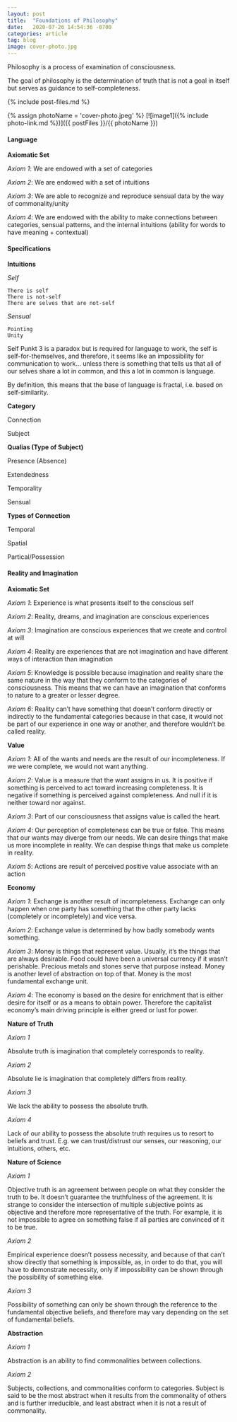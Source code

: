```yaml
---
layout: post
title:  "Foundations of Philosophy"
date:   2020-07-26 14:54:36 -0700
categories: article
tag: blog
image: cover-photo.jpg
---
```


Philosophy is a process of examination of consciousness.

The goal of philosophy is the determination of truth that is not a goal in itself but serves as guidance to self-completeness.

{% include post-files.md %}

{% assign photoName = 'cover-photo.jpeg' %}
[![image1]({% include photo-link.md %})]({{ postFiles }}/{{ photoName }})

#### Language
**Axiomatic Set**

_Axiom 1_: We are endowed with a set of categories

_Axiom 2_: We are endowed with a set of intuitions

_Axiom 3_: We are able to recognize and reproduce sensual data by the way of commonality/unity

_Axiom 4_: We are endowed with the ability to make connections between categories, sensual patterns, and the internal intuitions (ability for words to have meaning + contextual)

#### Specifications
**Intuitions**

_Self_

    There is self
    There is not-self
    There are selves that are not-self

_Sensual_

    Pointing
    Unity

Self Punkt 3 is a paradox but is required for language to work, the self is self-for-themselves, and therefore, it seems like an impossibility for communication to work… unless there is something that tells us that all of our selves share a lot in common, and this a lot in common is language.

By definition, this means that the base of language is fractal, i.e. based on self-similarity.

**Category**

Connection

Subject

**Qualias (Type of Subject)**

Presence (Absence)

Extendedness

Temporality

Sensual

**Types of Connection**

Temporal

Spatial

Partical/Possession

#### Reality and Imagination

**Axiomatic Set**

_Axiom 1_: Experience is what presents itself to the conscious self

_Axiom 2_: Reality, dreams, and imagination are conscious experiences

_Axiom 3_: Imagination are conscious experiences that we create and control at will

_Axiom 4_: Reality are experiences that are not imagination and have different ways of interaction than imagination

_Axiom 5_: Knowledge is possible because imagination and reality share the same nature in the way that they conform to the categories of consciousness. This means that we can have an imagination that conforms to nature to a greater or lesser degree.

_Axiom 6_: Reality can’t have something that doesn’t conform directly or indirectly to the fundamental categories because in that case, it would not be part of our experience in one way or another, and therefore wouldn’t be called reality.

**Value**

_Axiom 1_: All of the wants and needs are the result of our incompleteness. If we were complete, we would not want anything.

_Axiom 2_: Value is a measure that the want assigns in us. It is positive if something is perceived to act toward increasing completeness. It is negative if something is perceived against completeness. And null if it is neither toward nor against.

_Axiom 3_: Part of our consciousness that assigns value is called the heart.

_Axiom 4_: Our perception of completeness can be true or false. This means that our wants may diverge from our needs. We can desire things that make us more incomplete in reality. We can despise things that make us complete in reality.

_Axiom 5_: Actions are result of perceived positive value associate with an action

**Economy**

_Axiom 1_: Exchange is another result of incompleteness. Exchange can only happen when one party has something that the other party lacks (completely or incompletely) and vice versa.

_Axiom 2_: Exchange value is determined by how badly somebody wants something.

_Axiom 3_: Money is things that represent value. Usually, it’s the things that are always desirable. Food could have been a universal currency if it wasn’t perishable. Precious metals and stones serve that purpose instead. Money is another level of abstraction on top of that. Money is the most fundamental exchange unit.

_Axiom 4_: The economy is based on the desire for enrichment that is either desire for itself or as a means to obtain power. Therefore the capitalist economy’s main driving principle is either greed or lust for power.

**Nature of Truth**

_Axiom 1_

Absolute truth is imagination that completely corresponds to reality.

_Axiom 2_

Absolute lie is imagination that completely differs from reality.

_Axiom 3_

We lack the ability to possess the absolute truth.

_Axiom 4_

Lack of our ability to possess the absolute truth requires us to resort to beliefs and trust. E.g. we can trust/distrust our senses, our reasoning, our intuitions, others, etc.

**Nature of Science**

_Axiom 1_

Objective truth is an agreement between people on what they consider the truth to be. It doesn’t guarantee the truthfulness of the agreement. It is strange to consider the intersection of multiple subjective points as objective and therefore more representative of the truth. For example, it is not impossible to agree on something false if all parties are convinced of it to be true.

_Axiom 2_

Empirical experience doesn’t possess necessity, and because of that can’t show directly that something is impossible, as, in order to do that, you will have to demonstrate necessity, only if impossibility can be shown through the possibility of something else.

_Axiom 3_

Possibility of something can only be shown through the reference to the fundamental objective beliefs, and therefore may vary depending on the set of fundamental beliefs.

**Abstraction**

_Axiom 1_

Abstraction is an ability to find commonalities between collections.

_Axiom 2_

Subjects, collections, and commonalities conform to categories. Subject is said to be the most abstract when it results from the commonality of others and is further irreducible, and least abstract when it is not a result of commonality.